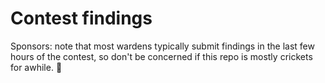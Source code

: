 # Contest findings

Sponsors: note that most wardens typically submit findings in the last few hours of the contest, so don't be concerned if this repo is mostly crickets for awhile. 🦗
